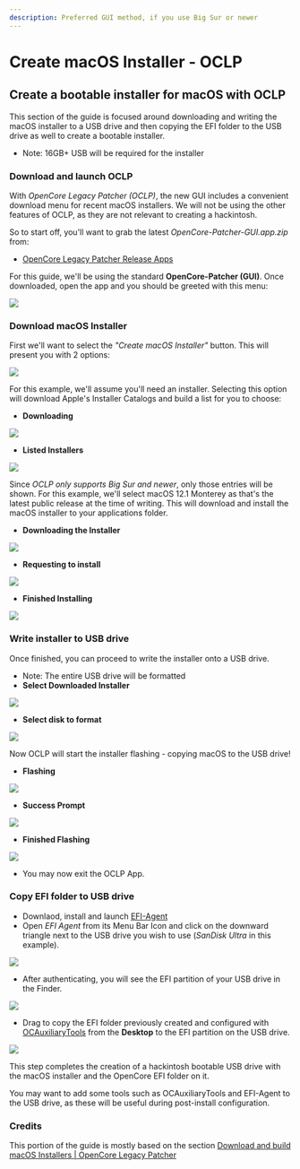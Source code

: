 ```yaml
---
description: Preferred GUI method, if you use Big Sur or newer
---
```


# Create macOS Installer - OCLP

## Create a bootable installer for macOS with OCLP

This section of the guide is focused around downloading and writing the macOS installer to a USB drive and then copying the EFI folder to the USB drive as well to create a bootable installer.

* Note: 16GB+ USB will be required for the installer

### Download and launch OCLP

With _OpenCore Legacy Patcher_ _(OCLP)_, the new GUI includes a convenient download menu for recent macOS installers. We will not be using the other features of OCLP, as they are not relevant to creating a hackintosh.

So to start off, you'll want to grab the latest _OpenCore-Patcher-GUI.app.zip_ from:

* [OpenCore Legacy Patcher Release Apps](https://github.com/dortania/OpenCore-Legacy-Patcher/releases)

For this guide, we'll be using the standard **OpenCore-Patcher (GUI)**. Once downloaded, open the app and you should be greeted with this menu:

![](../create-installer/images/OCLP-GUI-Main-Menu.png)

### Download macOS Installer

First we'll want to select the _"Create macOS Installer"_ button. This will present you with 2 options:

![](../create-installer/images/OCLP-GUI-Create-Installer-Menu.png)

For this example, we'll assume you'll need an installer. Selecting this option will download Apple's Installer Catalogs and build a list for you to choose:

* **Downloading**

![](../create-installer/images/OCLP-GUI-Installer-Download-Catalog.png)

* **Listed Installers**

![](../create-installer/images/OCLP-GUI-Installer-Download-Listed-Products.png)

Since _OCLP only supports Big Sur and newer_, only those entries will be shown. For this example, we'll select macOS 12.1 Monterey as that's the latest public release at the time of writing. This will download and install the macOS installer to your applications folder.

* **Downloading the Installer**

![](../create-installer/images/OCLP-GUI-Installer-Download-Progress.png)

* **Requesting to install**

![](../create-installer/images/OCLP-GUI-Installer-Needs-Installing.png)

* **Finished Installing**

![](../create-installer/images/OCLP-GUI-Installer-Download-Finished.png)

### Write installer to USB drive

Once finished, you can proceed to write the installer onto a USB drive.

* Note: The entire USB drive will be formatted
* **Select Downloaded Installer**

![](../create-installer/images/OCLP-GUI-Installer-Select-Local-Installer.png)

* **Select disk to format**

![](../create-installer/images/OCLP-GUI-Installer-Format-USB.png)

Now OCLP will start the installer flashing - copying macOS to the USB drive!

* **Flashing**

![](../create-installer/images/OCLP-GUI-Installer-Flashing-Process.png)

* **Success Prompt**

![](../create-installer/images/OCLP-GUI-Installer-Sucess-Prompt.png)

* **Finished Flashing**

![](../create-installer/images/OCLP-GUI-Installer-Finished-Script.png)

* You may now exit the OCLP App.

### Copy EFI folder to USB drive

* Downlaod, install and launch [EFI-Agent](https://github.com/headkaze/EFI-Agent/releases)
* Open _EFI Agent_ from its Menu Bar Icon and click on the downward triangle next to the USB drive you wish to use (_SanDisk Ultra_ in this example).

![](../create-installer/images/EFI-Agent.png)

* After authenticating, you will see the EFI partition of your USB drive in the Finder.

![](../create-installer/images/EFI-USB-drive-partition.png)

* Drag to copy the EFI folder previously created and configured with [OCAuxiliaryTools](https://chriswayg.gitbook.io/opencore-visual-beginners-guide/oc\_auxiliary\_tools) from the **Desktop** to the EFI partition on the USB drive.

![](../create-installer/images/EFI-USB-drive-drag-EFI-folder.png)

This step completes the creation of a hackintosh bootable USB drive with the macOS installer and the OpenCore EFI folder on it.

You may want to add some tools such as OCAuxiliaryTools and EFI-Agent to the USB drive, as these will be useful during post-install configuration.

### Credits

This portion of the guide is mostly based on the section [Download and build macOS Installers | OpenCore Legacy Patcher](https://dortania.github.io/OpenCore-Legacy-Patcher/INSTALLER.html#creating-the-installer)
